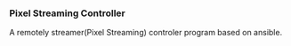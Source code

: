 ### Pixel Streaming Controller
A remotely streamer(Pixel Streaming) controler program based on ansible.
